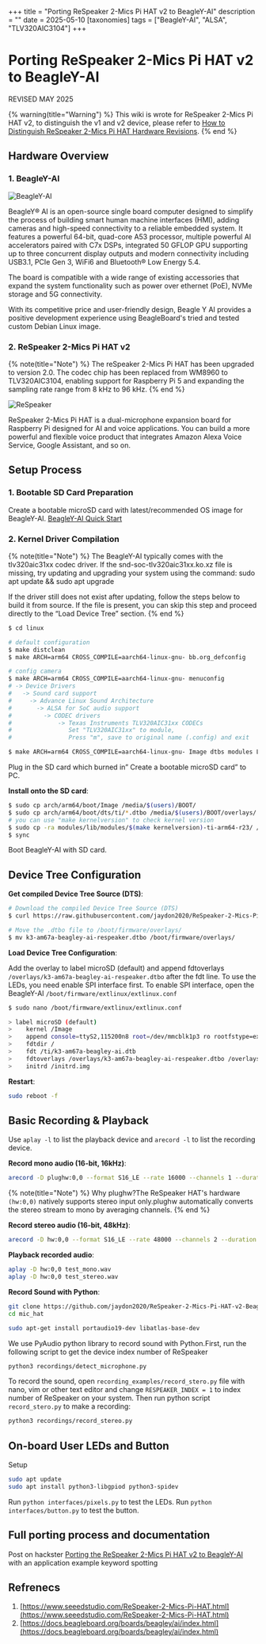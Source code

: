 +++
title = "Porting ReSpeaker 2-Mics Pi HAT v2 to BeagleY-AI"
description = ""
date = 2025-05-10
[taxonomies]
tags = ["BeagleY-AI", "ALSA", "TLV320AIC3104"]
+++

# **Porting ReSpeaker 2-Mics Pi HAT v2 to BeagleY-AI**

REVISED MAY 2025

{% warning(title="Warning") %} 
This wiki is wrote for ReSpeaker 2-Mics Pi HAT v2, to distinguish the v1 and v2 device, please refer to [How to Distinguish ReSpeaker 2-Mics Pi HAT Hardware Revisions](https://wiki.seeedstudio.com/how-to-distinguish-respeaker_2-mics_pi_hat-hardware-revisions/).
{% end %}

## **Hardware Overview**  

### 1. **BeagleY-AI**  

![BeagleY-AI](https://docs.beagleboard.org/_images/beagley-ai.webp)

BeagleY® AI is an open-source single board computer designed to simplify the process of building smart human machine interfaces (HMI), adding cameras and high-speed connectivity to a reliable embedded system. It features a powerful 64-bit, quad-core A53 processor, multiple powerful AI accelerators paired with C7x DSPs, integrated 50 GFLOP GPU supporting up to three concurrent display outputs and modern connectivity including USB3.1, PCIe Gen 3, WiFi6 and Bluetooth® Low Energy 5.4.

The board is compatible with a wide range of existing accessories that expand the system functionality such as power over ethernet (PoE), NVMe storage and 5G connectivity.

With its competitive price and user-friendly design, Beagle Y AI provides a positive development experience using BeagleBoard's tried and tested custom Debian Linux image.

### 2. **ReSpeaker 2-Mics Pi HAT v2**

{% note(title="Note") %}
The reSpeaker 2-Mics Pi HAT has been upgraded to version 2.0. The codec chip has been replaced from WM8960 to TLV320AIC3104, enabling support for Raspberry Pi 5 and expanding the sampling rate range from 8 kHz to 96 kHz.
{% end %}

![ReSpeaker](https://media-cdn.seeedstudio.com/media/catalog/product/cache/bb49d3ec4ee05b6f018e93f896b8a25d/0/4/04_8_1.png)

ReSpeaker 2-Mics Pi HAT is a dual-microphone expansion board for Raspberry Pi designed for AI and voice applications. You can build a more powerful and flexible voice product that integrates Amazon Alexa Voice Service, Google Assistant, and so on.

## **Setup Process**

### **1. Bootable SD Card Preparation**

Create a bootable microSD card with latest/recommended OS image for BeagleY-AI. [BeagleY-AI Quick Start](https://docs.beagleboard.org/boards/beagley/ai/02-quick-start.html)

### **2. Kernel Driver Compilation**

{% note(title="Note") %}
The BeagleY-AI typically comes with the tlv320aic31xx codec driver. If the snd-soc-tlv320aic31xx.ko.xz file is missing, try updating and upgrading your system using the command:
sudo apt update && sudo apt upgrade

If the driver still does not exist after updating, follow the steps below to build it from source.
If the file is present, you can skip this step and proceed directly to the “Load Device Tree” section.
{% end %}

```bash
$ cd linux

# default configuration
$ make distclean
$ make ARCH=arm64 CROSS_COMPILE=aarch64-linux-gnu- bb.org_defconfig

# config camera
$ make ARCH=arm64 CROSS_COMPILE=aarch64-linux-gnu- menuconfig
# -> Device Drivers
#   -> Sound card support
#     -> Advance Linux Sound Architecture
#       -> ALSA for SoC audio support
#         -> CODEC drivers
#             -> Texas Instruments TLV320AIC31xx CODECs
#                Set "TLV320AIC31xx" to module,
#                Press "m", save to original name (.config) and exit

$ make ARCH=arm64 CROSS_COMPILE=aarch64-linux-gnu- Image dtbs modules LOCALVERSION="-ti-arm64-r23" -j$(nproc)
```

Plug in the SD card which burned in” Create a bootable microSD card” to PC.

**Install onto the SD card**:

```bash
$ sudo cp arch/arm64/boot/Image /media/$(users)/BOOT/
$ sudo cp arch/arm64/boot/dts/ti/*.dtbo /media/$(users)/BOOT/overlays/
# you can use "make kernelversion" to check kernel version
$ sudo cp -ra modules/lib/modules/$(make kernelversion)-ti-arm64-r23/ /media/$(users)/rootfs/lib/modules/
$ sync
```

Boot BeagleY-AI with SD card.

## **Device Tree Configuration**  

**Get compiled Device Tree Source (DTS)**:

```bash
# Download the compiled Device Tree Source (DTS) 
$ curl https://raw.githubusercontent.com/jaydon2020/ReSpeaker-2-Mics-Pi-HAT-v2-BeagleY-AI/refs/heads/main/overlays/k3-am67a-beagley-ai-respeaker.dtbo -o k3-am67a-beagley-ai-respeaker.dtbo

# Move the .dtbo file to /boot/firmware/overlays/
$ mv k3-am67a-beagley-ai-respeaker.dtbo /boot/firmware/overlays/
```

**Load Device Tree Configuration**:

Add the overlay to label microSD (default) and append fdtoverlays `/overlays/k3-am67a-beagley-ai-respeaker.dtbo` after the fdt line.
To use the LEDs, you need enable SPI interface first. To enable SPI interface, open the BeagleY-AI `/boot/firmware/extlinux/extlinux.conf`

```bash
$ sudo nano /boot/firmware/extlinux/extlinux.conf

> label microSD (default)
>    kernel /Image
>    append console=ttyS2,115200n8 root=/dev/mmcblk1p3 ro rootfstype=ext4 resume=/dev/mmcblk1p2 rootwait net.ifnames=0 quiet
>    fdtdir /
>    fdt /ti/k3-am67a-beagley-ai.dtb
>    fdtoverlays /overlays/k3-am67a-beagley-ai-respeaker.dtbo /overlays/k3-am67a-beagley-ai-spidev0.dtbo
>    initrd /initrd.img
```

**Restart**:

```bash
sudo reboot -f
```

## **Basic Recording & Playback**

Use `aplay -l` to list the playback device and `arecord -l` to list the recording device.

**Record mono audio (16-bit, 16kHz)**:

```bash
arecord -D plughw:0,0 --format S16_LE --rate 16000 --channels 1 --duration 5 test_mono.wav
```

{% note(title="Note") %}
Why plughw?The ReSpeaker HAT's hardware `(hw:0,0)` natively supports stereo input only.plughw automatically converts the stereo stream to mono by averaging channels.
{% end %}

**Record stereo audio (16-bit, 48kHz)**:

```bash
arecord -D hw:0,0 --format S16_LE --rate 48000 --channels 2 --duration 5 test_stereo.wav  
```

**Playback recorded audio**:

```bash
aplay -D hw:0,0 test_mono.wav
aplay -D hw:0,0 test_stereo.wav
```

**Record Sound with Python**:

```bash
git clone https://github.com/jaydon2020/ReSpeaker-2-Mics-Pi-HAT-v2-BeagleY-AI.git 
cd mic_hat

sudo apt-get install portaudio19-dev libatlas-base-dev
```

We use PyAudio python library to record sound with Python.First, run the following script to get the device index number of ReSpeaker

```bash
python3 recordings/detect_microphone.py
```

To record the sound, open `recording_examples/record_stero.py` file with nano, vim or other text editor and change `RESPEAKER_INDEX = 1` to index number of ReSpeaker on your system. Then run python script `record_stero.py` to make a recording:

```bash
python3 recordings/record_stereo.py
```

## **On-board User LEDs and Button**

Setup

```bash
sudo apt update
sudo apt install python3-libgpiod python3-spidev
```

Run `python interfaces/pixels.py` to test the LEDs.
Run `python interfaces/button.py` to test the button.

## **Full porting process and documentation**

Post on hackster [Porting the ReSpeaker 2-Mics Pi HAT v2 to BeagleY-AI](https://www.hackster.io/jaydon-msia/porting-the-respeaker-2-mics-pi-hat-v2-to-beagley-ai-6dd8f2) with an application example keyword spotting

## **Refrenecs**

1. [https://www.seeedstudio.com/ReSpeaker-2-Mics-Pi-HAT.html](https://www.seeedstudio.com/ReSpeaker-2-Mics-Pi-HAT.html)
2. [https://docs.beagleboard.org/boards/beagley/ai/index.html](https://docs.beagleboard.org/boards/beagley/ai/index.html)